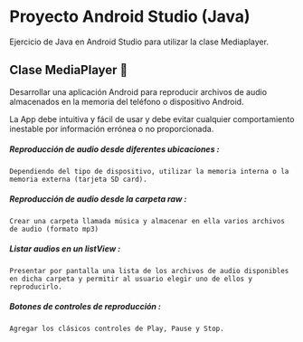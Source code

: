 
# Proyecto Android Studio (Java)

Ejercicio de Java en Android Studio para utilizar la clase Mediaplayer.


## Clase MediaPlayer 🚀
Desarrollar una aplicación Android para reproducir archivos de audio almacenados en la memoria del teléfono o dispositivo Android.

La App debe intuitiva y fácil de usar y debe evitar cualquier comportamiento inestable por información errónea o no proporcionada. 




##### Reproducción de audio desde diferentes ubicaciones :
```
Dependiendo del tipo de dispositivo, utilizar la memoria interna o la memoria externa (tarjeta SD card). 
```

##### Reproducción de audio desde la carpeta raw :
```
Crear una carpeta llamada música y almacenar en ella varios archivos de audio (formato mp3)
```


##### Listar audios en un listView :
```
Presentar por pantalla una lista de los archivos de audio disponibles en dicha carpeta y permitir al usuario elegir uno de ellos y reproducirlo.
```

##### Botones de controles de reproducción :
```
Agregar los clásicos controles de Play, Pause y Stop.
```
